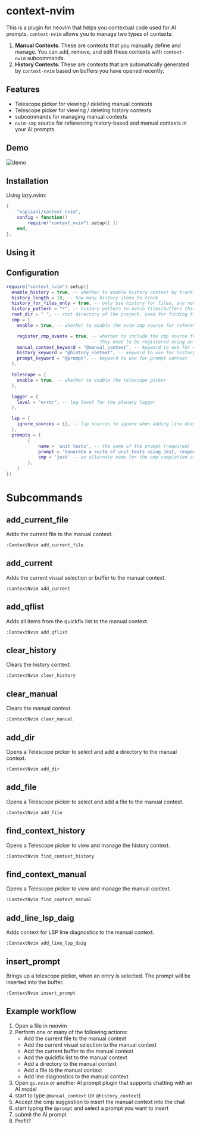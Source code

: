 # context-nvim 

This is a plugin for neovim that helps you contextual code used for AI prompts.
`context-nvim` allows you to manage two types of contexts: 
1. **Manual Contexts**: These are contexts that you manually define and manage. You can add, remove, and edit these contexts with `context-nvim` subcommands.
2. **History Contexts**: These are contexts that are automatically generated by `context-nvim` based on buffers you have opened recently. 


## Features 
* Telescope picker for viewing / deleting manual contexts
* Telescope picker for viewing / deleting history contexts
* subcommands for managing manual contexts 
* `nvim-cmp` source for referencing history-based and manual contexts in your AI prompts 

## Demo
![demo](https://github.com/napisani/context-nvim/blob/main/demo.gif)

## Installation

Using lazy.nvim:
```lua
{
    "napisani/context-nvim",
    config = function()
        require("context_nvim").setup({ })
    end,
},


```
## Using it


## Configuration

```lua
require("context_nvim").setup({ 
  enable_history = true, -- whether to enable history context by tracking opened files/buffers
  history_length = 10, -- how many history items to track
  history_for_files_only = true, -- only use history for files, any non-file buffers will be ignored
  history_pattern = "*", -- history pattern to match files/buffers that will be tracked
  root_dir = ".", -- root directory of the project, used for finding files and constructing paths
  cmp = {
    enable = true, -- whether to enable the nvim-cmp source for referencing contexts

    register_cmp_avante = true, -- whether to include the cmp source for avante input buffers. 
                                -- They need to be registered using an autocmd, so this is a separate config option
    manual_context_keyword = "@manual_context", -- keyword to use for manual context
    history_keyword = "@history_context", -- keyword to use for history context
    prompt_keyword = "@prompt", -- keyword to use for prompt context
  },

  telescope = {
    enable = true, -- whether to enable the telescope picker
  },

  logger = {
    level = "error", -- log level for the plenary logger 
  },

  lsp = {
    ignore_sources = {}, -- lsp sources to ignore when adding line diagnostics to the manual context
  },
  prompts = {
        { 
            name = 'unit tests', -- the name of the prompt (required)
            prompt = 'Generate a suite of unit tests using Jest, respond with only code.', -- the prompt text (required)
            cmp = 'jest' -- an alternate name for the cmp completion source (optional) defaults to 'name'
        },
    }
})
```

# Subcommands

## add_current_file
Adds the current file to the manual context.
```
:ContextNvim add_current_file
```

## add_current
Adds the current visual selection or buffer to the manual context.
```
:ContextNvim add_current
```

## add_qflist
Adds all items from the quickfix list to the manual context.
```
:ContextNvim add_qflist
```

## clear_history
Clears the history context.
```
:ContextNvim clear_history
```

## clear_manual
Clears the manual context.
```
:ContextNvim clear_manual
```

## add_dir
Opens a Telescope picker to select and add a directory to the manual context.
```
:ContextNvim add_dir
```

## add_file
Opens a Telescope picker to select and add a file to the manual context.
```
:ContextNvim add_file
```

## find_context_history
Opens a Telescope picker to view and manage the history context.
```
:ContextNvim find_context_history
```

## find_context_manual
Opens a Telescope picker to view and manage the manual context.
```
:ContextNvim find_context_manual
```

## add_line_lsp_daig
Adds context for LSP line diagnostics to the manual context.
```
:ContextNvim add_line_lsp_daig
```

## insert_prompt     
Brings up a telescope picker, when an entry is selected. The prompt will be inserted into the buffer. 
```
:ContextNvim insert_prompt 
```


## Example workflow
1. Open a file in neovim
2. Perform one or many of the following actions:
    * Add the current file to the manual context
    * Add the current visual selection to the manual context
    * Add the current buffer to the manual context
    * Add the quickfix list to the manual context
    * Add a directory to the manual context
    * Add a file to the manual context
    * Add line diagnostics to the manual context
3. Open `gp.nvim` or another AI prompt plugin that supports chatting with an AI model
4. start to type `@manual_context` (or `@history_context`)
5. Accept the cmp suggestion to insert the manual context into the chat  
6. start typing the `@prompt` and select a prompt you want to insert 
7. submit the AI prompt
8. Profit?
 

